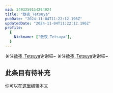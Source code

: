 ```yaml
---
mid: 3493259154294924
title: "敖夜_Tetsuya"
pubDate: "2024-11-04T11:22:12.196Z"
updatedDate: "2024-11-04T11:22:12.196Z"
profile:
  {
    Nickname: ["敖夜_Tetsuya"],
  }
---
```


关注[敖夜_Tetsuya](https://space.bilibili.com/3493259154294924)谢谢喵~ 关注[敖夜_Tetsuya](https://space.bilibili.com/3493259154294924)谢谢喵~

## 此条目有待补充
你可以在[这里](https://github.com/Yuhanawa/VTuber.ICU-Content/edit/master/v/敖夜_Tetsuya/index.md)编辑本文
